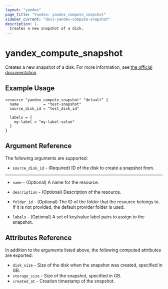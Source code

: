 ```yaml
---
layout: "yandex"
page_title: "Yandex: yandex_compute_snapshot"
sidebar_current: "docs-yandex-compute-snapshot"
description: |-
  Creates a new snapshot of a disk.
---
```


# yandex\_compute\_snapshot

Creates a new snapshot of a disk. For more information, see
[the official documentation](https://cloud.yandex.com/docs/compute/concepts/snapshot).

## Example Usage

```hcl
resource "yandex_compute_snapshot" "default" {
  name           = "test-snapshot"
  source_disk_id = "test_disk_id"

  labels = {
    my-label = "my-label-value"
  }
}
```

## Argument Reference

The following arguments are supported:

* `source_disk_id` - (Required) ID of the disk to create a snapshot from.

- - -

* `name` - (Optional) A name for the resource.

* `description` - (Optional) Description of the resource.

* `folder_id` - (Optional) The ID of the folder that the resource belongs to. If it
    is not provided, the default provider folder is used.

* `labels` - (Optional) A set of key/value label pairs to assign to the snapshot.

## Attributes Reference

In addition to the arguments listed above, the following computed attributes are exported:

* `disk_size` - Size of the disk when the snapshot was created, specified in GB.
* `storage_size` - Size of the snapshot, specified in GB.
* `created_at` - Creation timestamp of the snapshot.
